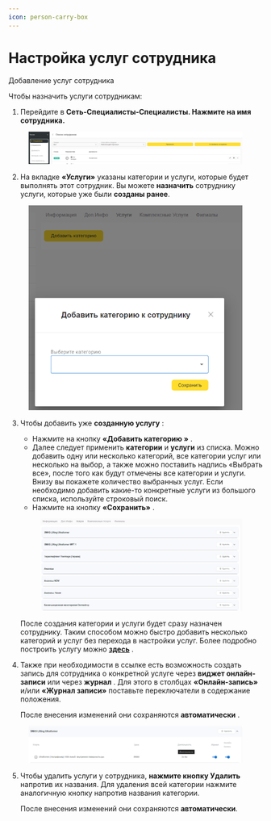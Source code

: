 ```yaml
---
icon: person-carry-box
---
```


# Настройка услуг сотрудника

Добавление услуг сотрудника

Чтобы назначить услуги сотрудникам:

1. Перейдите в **Сеть-Специалисты-Специалисты. Нажмите на имя сотрудника.**

<figure><img src="../../../.gitbook/assets/image (184).png" alt=""><figcaption></figcaption></figure>

2. &#x20;На вкладке **«Услуги»** указаны категории и услуги, которые будет выполнять этот сотрудник. Вы можете **назначить** сотруднику услуги, которые уже были **созданы ранее**.&#x20;

<figure><img src="../../../.gitbook/assets/image (185).png" alt=""><figcaption></figcaption></figure>

3.  Чтобы добавить уже **созданную услугу** :

    * Нажмите на кнопку **«Добавить категорию »** .&#x20;
    * Далее следует применить **категории** и **услуги** из списка. Можно добавить одну или несколько категорий, все категории услуг или несколько на выбор, а также можно поставить надпись «Выбрать все», после того как будут отмечены все категории и услуги. Внизу вы покажете количество выбранных услуг. Если необходимо добавить какие-то конкретные услуги из большого списка, используйте строковый поиск.&#x20;
    * Нажмите на кнопку **«Сохранить»** .

    <figure><img src="../../../.gitbook/assets/image (186).png" alt=""><figcaption></figcaption></figure>

    После создания категории и услуги будет сразу назначен сотруднику. Таким способом можно быстро добавить несколько категорий и услуг без перехода в настройки услуг. Более подробно построить услугу можно [**здесь**](../../../nastroiki/nastroiki-matrixcrm/uslugi/nastroika-i-redaktirovanie-uslug.md) .&#x20;
4.  &#x20;Также при необходимости в ссылке есть возможность создать запись для сотрудника о конкретной услуге через **виджет онлайн-записи** или через **журнал** . Для этого в столбцах  **«Онлайн-запись»**  и/или **«Журнал записи»** поставьте переключатели в содержание положения.

    После внесения изменений они сохраняются **автоматически** .&#x20;

<figure><img src="../../../.gitbook/assets/image (187).png" alt=""><figcaption></figcaption></figure>

5.  Чтобы удалить услуги у сотрудника, **нажмите кнопку  Удалить** напротив их названия. Для удаления всей категории нажмите аналогичную кнопку напротив названия категории.

    После внесения изменений они сохраняются **автоматически**.

